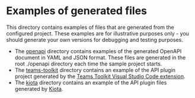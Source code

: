 # Examples of generated files

This directory contains examples of files that are generated from the configured project. These examples are for illustrative purposes only - you should generate your own versions for debugging and testing purposes.

- The [openapi](./openapi/) directory contains examples of the generated OpenAPI document in YAML and JSON format. These files are generated in the root ./openapi directory each time the sample project starts.
- The [teams-toolkit](./teams-toolkit/) directory contains an example of the API plugin project generated by the [Teams Toolkit Visual Studio Code extension](https://learn.microsoft.com/microsoftteams/platform/toolkit/teams-toolkit-fundamentals).
- The [kiota](./kiota/) directory contains an example of the API plugin files generated by [Kiota](https://learn.microsoft.com/openapi/kiota/overview).
